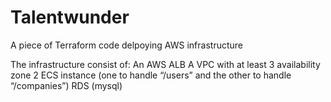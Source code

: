 # Talentwunder
A piece of Terraform code delpoying AWS infrastructure

The infrastructure consist of:
 An AWS ALB
 A VPC with at least 3 availability zone
 2 ECS instance (one to handle “/users” and the other to handle “/companies”)
 RDS (mysql)
